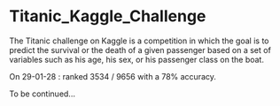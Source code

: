 # Titanic_Kaggle_Challenge

The Titanic challenge on Kaggle is a competition in which the goal is to predict the survival or the death of a given passenger based on a set of variables such as his age, his sex, or his passenger class on the boat.

On 29-01-28 : ranked 3534 / 9656 with a 78% accuracy. 

To be continued...
